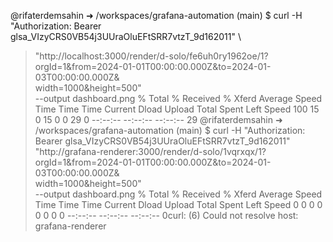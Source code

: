 @rifaterdemsahin ➜ /workspaces/grafana-automation (main) $ curl -H "Authorization: Bearer glsa_VIzyCRS0VB54j3UUraOluEFtSRR7vtzT_9d162011" \
>   "http://localhost:3000/render/d-solo/fe6uh0ry1962oe/1?\
>   orgId=1&from=2024-01-01T00:00:00.000Z&to=2024-01-03T00:00:00.000Z&\
>   width=1000&height=500" \
>   --output dashboard.png
  % Total    % Received % Xferd  Average Speed   Time    Time     Time  Current
                                 Dload  Upload   Total   Spent    Left  Speed
100    15    0    15    0     0     29      0 --:--:-- --:--:-- --:--:--    29
@rifaterdemsahin ➜ /workspaces/grafana-automation (main) $ curl -H "Authorization: Bearer glsa_VIzyCRS0VB54j3UUraOluEFtSRR7vtzT_9d162011" \
>   "http://grafana-renderer:3000/render/d-solo/1vqrxqx/1?\
>   orgId=1&from=2024-01-01T00:00:00.000Z&to=2024-01-03T00:00:00.000Z&\
>   width=1000&height=500" \
>   --output dashboard.png
  % Total    % Received % Xferd  Average Speed   Time    Time     Time  Current
                                 Dload  Upload   Total   Spent    Left  Speed
  0     0    0     0    0     0      0      0 --:--:-- --:--:-- --:--:--     0curl: (6) Could not resolve host: grafana-renderer